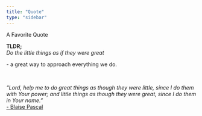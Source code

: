 ```yaml
---
title: "Quote"
type: "sidebar"
---
```

<div class="py-5">
    <div class="container">
      <div class="row">
        <div class="col-md-12">
            <div class="card" >
                <div class="card-header"> A Favorite Quote </div>
                    <div class="card-body">
                        <p class="" >
                            <b>TLDR;</b>
                                <br>
                                <em>Do the little things as if they were great</em>
                                <p>
                                - a great way to approach everything we do.
                                </p>
                            </p>
                        <br>
                            <p class="" ><em>“Lord, help me to do great things as though they were little, since I do them with Your power; and little things as though they were great, since I do them in Your name.”</em>
                            <br><a href="https://en.wikipedia.org/wiki/Blaise_Pascal">- Blaise Pascal</a>
                        </p>
                    </div>
                </div>  
            </div>
        </div>
    </div>
  </div>
